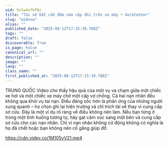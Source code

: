 ```yaml
---
uid: 5xlw4xfbf6c
title: "Tài xế bất cẩn đâm vào cặp đôi trên xe máy • GoreCenter"
slug: "wi8vxw"
alias: ""
published_date: "2025-08-12T17:15:39.788Z"
tags: ""
draft: false
discoverable: True
is_page: False
canonical_url: ""
description: ""
image: ""
lang: ""
class_name: ""
first_published_at: "2025-08-12T17:15:39.788Z"
---
```


TRUNG QUỐC Video cho thấy hậu quả của một vụ va chạm giữa một chiếc xe hơi và một chiếc xe máy chở một cặp vợ chồng. Cả hai nạn nhân đều không qua khỏi vụ tai nạn. Điều đáng sốc hơn là phản ứng của những người xung quanh – họ chọn ghi lại hiện trường và chỉ trích tài xế thay vì cung cấp sơ cứu. Đây là một ví dụ rõ ràng về điều không nên làm. Nếu bạn từng ở trong một tình huống tương tự, hãy gạt cảm xúc sang một bên và cung cấp sơ cứu cho các nạn nhân. Chỉ vì nạn nhân không cử động không có nghĩa là họ đã chết hoặc bạn không nên cố gắng giúp đỡ.

https://cdn.videy.co/1M105yV21.mp4
